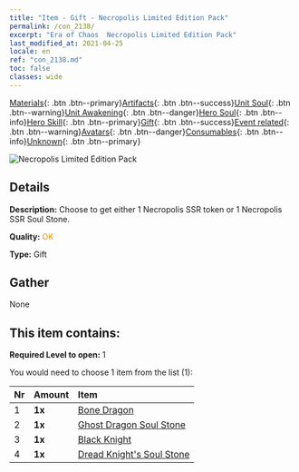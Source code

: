 ```yaml
---
title: "Item - Gift - Necropolis Limited Edition Pack"
permalink: /con_2138/
excerpt: "Era of Chaos  Necropolis Limited Edition Pack"
last_modified_at: 2021-04-25
locale: en
ref: "con_2138.md"
toc: false
classes: wide
---
```

 [Materials](/Items/){: .btn .btn--primary}[Artifacts](/Items/Artifacts/){: .btn .btn--success}[Unit Soul](/Items/UnitSoul/){: .btn .btn--warning}[Unit Awakening](/Items/UnitAwakening/){: .btn .btn--danger}[Hero Soul](/Items/HeroSoul/){: .btn .btn--info}[Hero Skill](/Items/HeroSkill/){: .btn .btn--primary}[Gift](/Items/Gift/){: .btn .btn--success}[Event related](/Items/Events/){: .btn .btn--warning}[Avatars](/Items/Avatars/){: .btn .btn--danger}[Consumables](/Items/Consumables/){: .btn .btn--info}[Unknown](/Items/Unknown/){: .btn .btn--primary}

 ![Necropolis Limited Edition Pack](/images/t/i_994003.png)

## Details
 **Description:** Choose to get either 1 Necropolis SSR token or 1 Necropolis SSR Soul Stone.

 **Quality:** <span style="color: #FF8C00">OK</span>

 **Type:** Gift

## Gather

  None

## This item contains:

 **Required Level to open:** 1

 You would need to choose 1 item from the list (1):

  | Nr | Amount |     Item    |
  |:---|:-------|:------------|
  | 1 |  **1x** | [Bone Dragon](/Items/unt_214/) |  | 
  | 2 |  **1x** | [Ghost Dragon Soul Stone](/Items/unt_303/) |  | 
  | 3 |  **1x** | [Black Knight](/Items/unt_213/) |  | 
  | 4 |  **1x** | [Dread Knight's Soul Stone](/Items/unt_302/) |  | 
